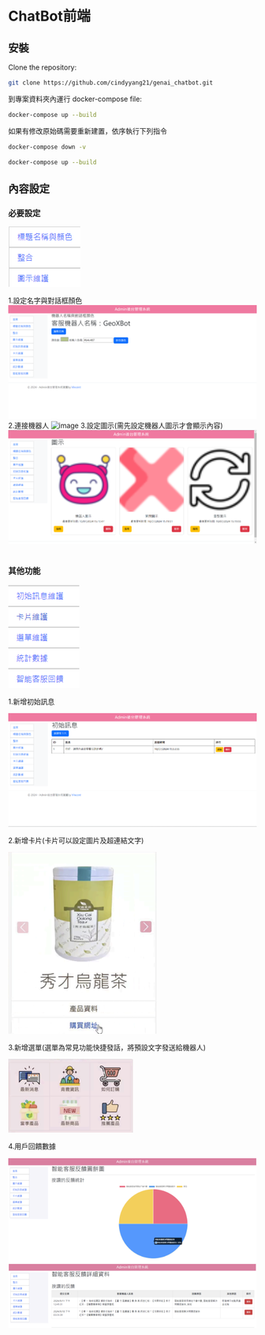 # ChatBot前端

## 安裝

Clone the repository:

```bash
git clone https://github.com/cindyyang21/genai_chatbot.git
```

到專案資料夾內運行 docker-compose file:

```bash
docker-compose up --build
```

如果有修改原始碼需要重新建置，依序執行下列指令
```bash
docker-compose down -v
```
```bash
docker-compose up --build
```
## 內容設定

### 必要設定
![image](https://github.com/cindyyang21/genai_chatbot/blob/main/ReadMeImage/%E5%BF%85%E8%A6%81%E8%A8%AD%E5%AE%9A.png?raw=true)

1.設定名字與對話框顏色
![image](https://github.com/cindyyang21/genai_chatbot/blob/main/ReadMeImage/%E5%90%8D%E7%A8%B1%E8%88%87%E9%A1%8F%E8%89%B2.png?raw=true)
2.連接機器人
![image](https://github.com/cindyyang21/genai_chatbot/blob/main/ReadMeImage/api%E8%88%87iframe.png?raw=true)
3.設定圖示(需先設定機器人圖示才會顯示內容)
![image](https://github.com/cindyyang21/genai_chatbot/blob/main/ReadMeImage/icon%E5%9C%96%E7%A4%BA.png?raw=true)
# 
### 其他功能
![image](https://github.com/cindyyang21/genai_chatbot/blob/main/ReadMeImage/%E5%85%B6%E4%BB%96%E5%8A%9F%E8%83%BD.png?raw=true)

1.新增初始訊息

![image](https://github.com/cindyyang21/genai_chatbot/blob/main/ReadMeImage/%E5%88%9D%E5%A7%8B%E8%A8%8A%E6%81%AF.png?raw=true)

2.新增卡片(卡片可以設定圖片及超連結文字)

![image](https://github.com/cindyyang21/genai_chatbot/blob/main/ReadMeImage/%E5%8D%A1%E7%89%87%E7%AF%84%E4%BE%8B.png?raw=true)

3.新增選單(選單為常見功能快捷發話，將預設文字發送給機器人)

![image](https://github.com/cindyyang21/genai_chatbot/blob/main/ReadMeImage/%E9%81%B8%E5%96%AE%E7%AF%84%E4%BE%8B.png?raw=true)

4.用戶回饋數據

![image](https://github.com/cindyyang21/genai_chatbot/blob/main/ReadMeImage/%E5%9B%9E%E9%A5%8B.png?raw=true)
![image](https://github.com/cindyyang21/genai_chatbot/blob/main/ReadMeImage/%E5%9B%9E%E9%A5%8B1.png?raw=true)
